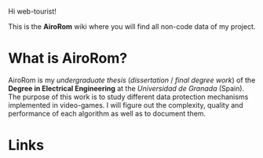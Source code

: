 Hi web-tourist!

This is the **AiroRom** wiki where you will find all non-code data of my project.

# What is AiroRom?
AiroRom is my _undergraduate thesis_ (_dissertation_ / _final degree work_) of the **Degree in Electrical Engineering** at the _Universidad de Granada_ (Spain). The purpose of this work is to study different data protection mechanisms implemented in video-games. I will figure out the complexity, quality and performance of each algorithm as well as to document them.

# Links
